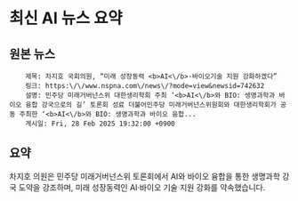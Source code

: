 # 최신 AI 뉴스 요약

## 원본 뉴스
		제목: 차지호 국회의원, “미래 성장동력 <b>AI<\/b>·바이오기술 지원 강화하겠다”
		링크: https:\/\/www.nspna.com\/news\/?mode=view&newsid=742632
		설명: 민주당 미래거버넌스위 대한생리학회 주최 ‘<b>AI<\/b>와 BIO: 생명과학과 바이오 융합 강국으로의 길’ 토론회 성료 더불어민주당 미래거버넌스위원회와 대한생리학회가 공동 주최한 ‘<b>AI<\/b>와 BIO: 생명과학과 바이오 융합... 
		게시일: Fri, 28 Feb 2025 19:32:00 +0900


## 요약
차지호 의원은 민주당 미래거버넌스위 토론회에서 AI와 바이오 융합을 통한 생명과학 강국 도약을 강조하며, 미래 성장동력인 AI·바이오 기술 지원 강화를 약속했습니다.
